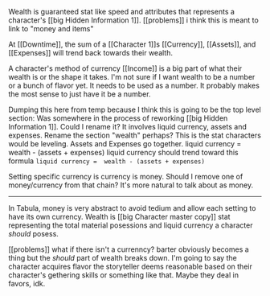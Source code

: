 Wealth is guaranteed stat like speed and attributes that represents a character's [[big Hidden Information 1]].  [[problems]] i think this is meant to link to "money and items"

At [[Downtime]], the sum of a [[Character 1]]s [[Currency]], [[Assets]], and [[Expenses]] will trend back towards their wealth. 

A character's method of currency [[Income]] is a big part of what their wealth is or the shape it takes. I'm not sure if I want wealth to be a number or a bunch of flavor yet. It needs to be used as a number. It probably makes the most sense to just have it be a number.



Dumping this here from temp because I think this is going to be the top level section:
Was somewhere in the process of reworking [[big Hidden Information 1]]. Could I rename it? It involves liquid currency, assets and expenses. Rename the section "wealth" perhaps? This is the stat characters would be leveling.
Assets and Expenses go together.
liquid currency =  wealth - (assets + expenses)
liquid currency should trend toward this formula 
`liquid currency =  wealth - (assets + expenses)`

Setting specific currency is currency is money. Should I remove one of money/currency from that chain? It's more natural to talk about as money.

---

In Tabula, money is very abstract to avoid tedium and allow each setting to have its own currency. Wealth is [[big Character master copy]] stat representing the total material posessions and liquid currency a character *should* posess.

[[problems]] what if there isn't a currenncy? barter obviously becomes a thing but the *should* part of wealth breaks down. I'm going to say the character acquires flavor the storyteller deems reasonable based on their character's gethering skills or something like that. Maybe they deal in favors, idk.